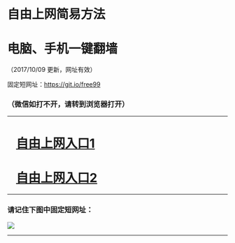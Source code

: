 ﻿# 自由上网简易方法

# 电脑、手机一键翻墙

（2017/10/09 更新，网址有效）

固定短网址：https://git.io/free99

### （微信如打不开，请转到浏览器打开）


***





# &nbsp;&nbsp; <a href="http://ft1768825348.fwq-tz-1001.info/fwqtz01.html?t=10090017241 " target="_blank">自由上网入口1</a>
# &nbsp;&nbsp; <a href="http://ft1288412017.fwq-tz-1002.info/fwqtz02.html?t=100900123771 " target="_blank">自由上网入口2</a>
***

### 请记住下图中固定短网址：

<img src="https://s3-us-west-2.amazonaws.com/fwq-1001/yjfq-20170905okok.png" /> 


***

